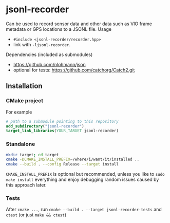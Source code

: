 # jsonl-recorder

Can be used to record sensor data and other data such as VIO frame metadata or GPS locations to a JSONL file.
Usage
 * `#include <jsonl-recorder/recorder.hpp>`
 * link with `-ljsonl-recorder`.

Dependencies (included as submodules)
 * https://github.com/nlohmann/json
 * optional for tests: https://github.com/catchorg/Catch2.git

## Installation

### CMake project

For example
```cmake
# path to a submodule pointing to this repository
add_subdirectory("jsonl-recorder")
target_link_libraries(YOUR_TARGET jsonl-recorder)
```

### Standalone

```sh
mkdir target; cd target
cmake -DCMAKE_INSTALL_PREFIX=/where/i/want/it/installed ..
cmake --build . --config Release --target install
```
`CMAKE_INSTALL_PREFIX` is optional but recommended, unless you like
to `sudo make install` everything and enjoy debugging random issues caused
by this approach later.

### Tests

After `cmake ...`, run `cmake --build . --target jsonl-recorder-tests` and `ctest`
(or just `make && ctest`)
